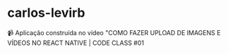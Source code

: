 # carlos-levirb
📹 Aplicação construída no vídeo "COMO FAZER UPLOAD DE IMAGENS E VÍDEOS NO REACT NATIVE | CODE CLASS #01
